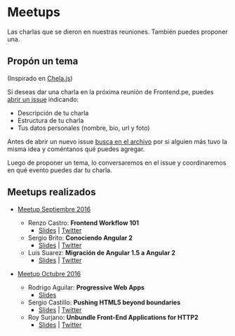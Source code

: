 # Meetups

Las charlas que se dieron en nuestras reuniones. También puedes proponer una.

## Propón un tema

(Inspirado en [Chela.js](https://github.com/javascriptmx/chelajs/wiki))

Si deseas dar una charla en la próxima reunión de Frontend.pe, puedes [abrir un issue](https://github.com/Frontendpe/meetups/issues/new) indicando:

* Descripción de tu charla
* Estructura de tu charla
* Tus datos personales (nombre, bio, url y foto)

Antes de abrir un nuevo issue [busca en el archivo](https://github.com/Frontendpe/meetups/issues?utf8=✓&q=) por si alguien más tuvo la misma idea y coméntanos qué puedes agregar.

Luego de proponer un tema, lo conversaremos en el issue y coordinaremos en qué evento puedes dar tu charla.

## Meetups realizados

* [Meetup Septiembre 2016](https://www.eventbrite.com/e/frontendpe-meetup-septiembre-tickets-27797278408)
  * Renzo Castro: **Frontend Workflow 101**
    * [Slides](https://renzocastro.github.io/talks/2016/front-end-workflow-101/) | [Twitter](https://twitter.com/otakurzo)
  * Sergio Brito: **Conociendo Angular 2**
    * [Slides](http://www.slideshare.net/yacaFx/conociendo-angular-2) | [Twitter](https://twitter.com/yacafx)
  * Luis Suarez: **Migración de Angular 1.5 a Angular 2**
    * [Slides](https://docs.google.com/presentation/d/1_BrLAAwEoyjxA-_nW6FEErMgkvCSvb4hIAfcWGyQ65g/edit) | [Twitter](https://twitter.com/luchotess)

* [Meetup Octubre 2016](https://www.eventbrite.com/e/frontendpe-meetup-octubre-tickets-28484190982)
  * Rodrigo Aguilar: **Progressive Web Apps**
    * [Slides](https://docs.google.com/a/globant.com/presentation/d/1mG8H28nfyJLHSiBJ04IA9nq5DVjRogNaKx0eFiT5a_Y/edit)
  * Sergio Castillo: **Pushing HTML5 beyond boundaries**
    * [Slides](http://www.slideshare.net/scyrizales/pushing-html5-beyond-boundaries) | [Twitter](https://twitter.com/scyrizales)
  * Roy Surjano: **Unbundle Front-End Applications for HTTP2**
    * [Slides](http://slides.com/rsurjano/unbundle-frontend-applications-for-http2#/) | [Twitter](http://twitter.com/rsurjano)
